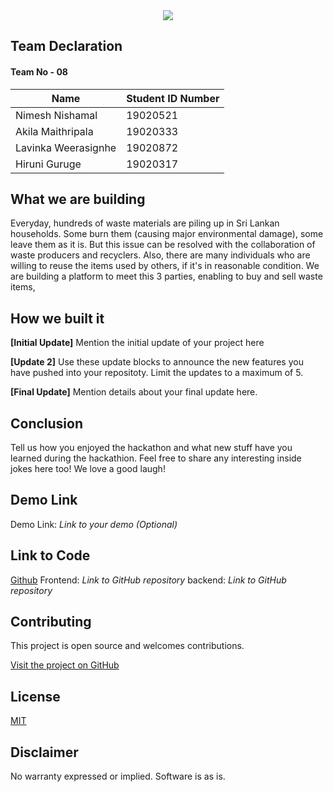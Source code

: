 <center>
<img src="https://i.imgur.com/EC40htp.png">
</center>

## Team Declaration

#### Team No - 08

| Name                         | Student ID Number | 
|------------------------------|-------------------|
| Nimesh Nishamal              | 19020521          |  
| Akila Maithripala            | 19020333          |   
| Lavinka Weerasignhe          | 19020872          |  
| Hiruni Guruge                | 19020317          |  

## What we are building
 
Everyday, hundreds of waste materials are piling up in Sri Lankan households. Some burn them (causing major environmental damage), some leave them as it is. But this issue can be resolved with the collaboration of waste producers and recyclers. Also, there are many individuals who are willing to reuse the items used by others, if it's in reasonable condition. We are building a platform to meet this 3 parties, enabling to buy and sell waste items,  

## How we built it

**[Initial Update]**
Mention the initial update of your project here

**[Update 2]**
Use these update blocks to announce the new features you have pushed into your repositoty. Limit the updates to a maximum of 5.


**[Final Update]**
Mention details about your final update here.

## Conclusion
Tell us how you enjoyed the hackathon and what new stuff have you learned during the hackathion. Feel free to share any interesting inside jokes here too! We love a good laugh!


## Demo Link
 Demo Link: <i>Link to your demo (Optional)</i>


## Link to Code
<u>Github</u> 
Frontend: <i>Link to GitHub repository</i>
backend: <i>Link to GitHub repository</i>

## Contributing

This project is open source and welcomes contributions. 

[Visit the project on GitHub](https://github.com/Suvink/volunteer-me)

## License

[MIT](http://www.opensource.org/licenses/mit-license.html)

## Disclaimer

No warranty expressed or implied. Software is as is.
